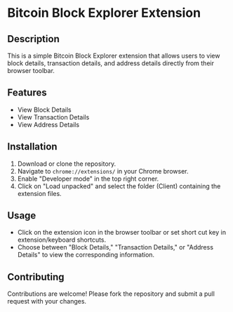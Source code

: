# Bitcoin Block Explorer Extension

## Description
This is a simple Bitcoin Block Explorer extension that allows users to view block details, transaction details, and address details directly from their browser toolbar.

## Features
- View Block Details
- View Transaction Details
- View Address Details

## Installation
1. Download or clone the repository.
2. Navigate to `chrome://extensions/` in your Chrome browser.
3. Enable "Developer mode" in the top right corner.
4. Click on "Load unpacked" and select the folder (Client) containing the extension files.

## Usage
- Click on the extension icon in the browser toolbar or set short cut key in extension/keyboard shortcuts.
- Choose between "Block Details," "Transaction Details," or "Address Details" to view the corresponding information.

## Contributing
Contributions are welcome! Please fork the repository and submit a pull request with your changes.


